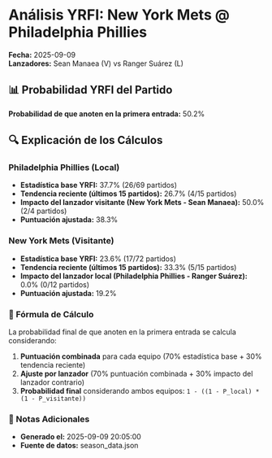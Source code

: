 # Análisis YRFI: New York Mets @ Philadelphia Phillies

**Fecha:** 2025-09-09  
**Lanzadores:** Sean Manaea (V) vs Ranger Suárez (L)

## 📊 Probabilidad YRFI del Partido

**Probabilidad de que anoten en la primera entrada:** 50.2%

## 🔍 Explicación de los Cálculos

### Philadelphia Phillies (Local)
- **Estadística base YRFI:** 37.7% (26/69 partidos)
- **Tendencia reciente (últimos 15 partidos):** 26.7% (4/15 partidos)
- **Impacto del lanzador visitante (New York Mets - Sean Manaea):** 50.0% (2/4 partidos)
- **Puntuación ajustada:** 38.3%

### New York Mets (Visitante)
- **Estadística base YRFI:** 23.6% (17/72 partidos)
- **Tendencia reciente (últimos 15 partidos):** 33.3% (5/15 partidos)
- **Impacto del lanzador local (Philadelphia Phillies - Ranger Suárez):** 0.0% (0/12 partidos)
- **Puntuación ajustada:** 19.2%

### 📝 Fórmula de Cálculo

La probabilidad final de que anoten en la primera entrada se calcula considerando:
1. **Puntuación combinada** para cada equipo (70% estadística base + 30% tendencia reciente)
2. **Ajuste por lanzador** (70% puntuación combinada + 30% impacto del lanzador contrario)
3. **Probabilidad final** considerando ambos equipos: `1 - ((1 - P_local) * (1 - P_visitante))`

### 📌 Notas Adicionales

- **Generado el:** 2025-09-09 20:05:00
- **Fuente de datos:** season_data.json
